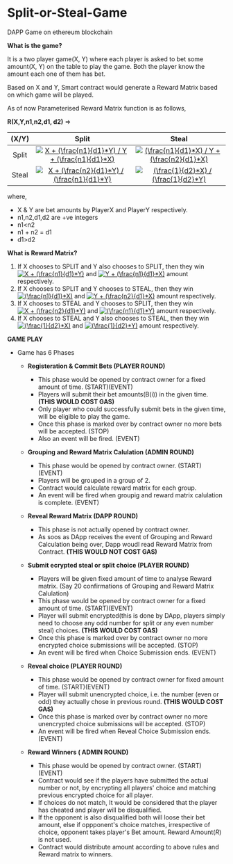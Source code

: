 # Split-or-Steal-Game
DAPP Game on ethereum blockchain

**What is the game?**

It is a two player game(X, Y) where each player is asked to bet some amount(X, Y) on the table to play the game.
Both the player know the amount each one of them has bet.

Based on X and Y, Smart contract would generate a Reward Matrix based on which game will be played.

As of now Parameterised Reward Matrix function is as follows,

**R(X,Y,n1,n2,d1, d2)** =>

(X/Y)|Split|Steal
:---: | :---: | :---:
Split|<a href="https://www.codecogs.com/eqnedit.php?latex=X&space;&plus;&space;(\frac{n1}{d1}*Y)&space;/&space;Y&space;&plus;&space;(\frac{n1}{d1}*X)" target="_blank"><img src="https://latex.codecogs.com/png.latex?X&space;&plus;&space;(\frac{n1}{d1}*Y)&space;/&space;Y&space;&plus;&space;(\frac{n1}{d1}*X)" title="X + (\frac{n1}{d1}*Y) / Y + (\frac{n1}{d1}*X)" /></a>|<a href="https://www.codecogs.com/eqnedit.php?latex=(\frac{n1}{d1}*X)&space;/&space;Y&space;&plus;&space;(\frac{n2}{d1}*X)" target="_blank"><img src="https://latex.codecogs.com/png.latex?(\frac{n1}{d1}*X)&space;/&space;Y&space;&plus;&space;(\frac{n2}{d1}*X)" title="(\frac{n1}{d1}*X) / Y + (\frac{n2}{d1}*X)" /></a>
Steal|<a href="https://www.codecogs.com/eqnedit.php?latex=X&space;&plus;&space;(\frac{n2}{d1}*Y)&space;/&space;(\frac{n1}{d1}*Y)" target="_blank"><img src="https://latex.codecogs.com/png.latex?X&space;&plus;&space;(\frac{n2}{d1}*Y)&space;/&space;(\frac{n1}{d1}*Y)" title="X + (\frac{n2}{d1}*Y) / (\frac{n1}{d1}*Y)" /></a>|<a href="https://www.codecogs.com/eqnedit.php?latex=(\frac{1}{d2}*X)&space;/&space;(\frac{1}{d2}*Y)" target="_blank"><img src="https://latex.codecogs.com/png.latex?(\frac{1}{d2}*X)&space;/&space;(\frac{1}{d2}*Y)" title="(\frac{1}{d2}*X) / (\frac{1}{d2}*Y)" /></a>

where, 
 - X & Y are bet amounts by PlayerX and PlayerY respectively.
 - n1,n2,d1,d2 are +ve integers
 - n1<n2
 - n1 + n2 = d1
 - d1>d2


**What is Reward Matrix?**

1. If X chooses to SPLIT and Y also chooses to SPLIT, then they win <a href="https://www.codecogs.com/eqnedit.php?latex=X&space;&plus;&space;(\frac{n1}{d1}*Y)" target="_blank"><img src="https://latex.codecogs.com/png.latex?X&space;&plus;&space;(\frac{n1}{d1}*Y)" title="X + (\frac{n1}{d1}*Y)" /></a> and <a href="https://www.codecogs.com/eqnedit.php?latex=Y&space;&plus;&space;(\frac{n1}{d1}*X)" target="_blank"><img src="https://latex.codecogs.com/png.latex?Y&space;&plus;&space;(\frac{n1}{d1}*X)" title="Y + (\frac{n1}{d1}*X)" /></a> amount respectively.
2. If X chooses to SPLIT and Y chooses to STEAL, then they win <a href="https://www.codecogs.com/eqnedit.php?latex=(\frac{n1}{d1}*X)" target="_blank"><img src="https://latex.codecogs.com/png.latex?(\frac{n1}{d1}*X)" title="(\frac{n1}{d1}*X)" /></a> and <a href="https://www.codecogs.com/eqnedit.php?latex=Y&space;&plus;&space;(\frac{n2}{d1}*X)" target="_blank"><img src="https://latex.codecogs.com/png.latex?Y&space;&plus;&space;(\frac{n2}{d1}*X)" title="Y + (\frac{n2}{d1}*X)" /></a> amount respectively.
3. If X chooses to STEAL and Y chooses to SPLIT, then they win <a href="https://www.codecogs.com/eqnedit.php?latex=X&space;&plus;&space;(\frac{n2}{d1}*Y)" target="_blank"><img src="https://latex.codecogs.com/png.latex?X&space;&plus;&space;(\frac{n2}{d1}*Y)" title="X + (\frac{n2}{d1}*Y)" /></a> and <a href="https://www.codecogs.com/eqnedit.php?latex=(\frac{n1}{d1}*Y)" target="_blank"><img src="https://latex.codecogs.com/png.latex?(\frac{n1}{d1}*Y)" title="(\frac{n1}{d1}*Y)" /></a> amount respectively.
4. If X chooses to STEAL and Y also chooses to STEAL, then they win <a href="https://www.codecogs.com/eqnedit.php?latex=(\frac{1}{d2}*X)" target="_blank"><img src="https://latex.codecogs.com/png.latex?(\frac{1}{d2}*X)" title="(\frac{1}{d2}*X)" /></a> and <a href="https://www.codecogs.com/eqnedit.php?latex=(\frac{1}{d2}*Y)" target="_blank"><img src="https://latex.codecogs.com/png.latex?(\frac{1}{d2}*Y)" title="(\frac{1}{d2}*Y)" /></a> amount respectively.



**GAME PLAY**

- Game has 6 Phases

  - **Registeration & Commit Bets (PLAYER ROUND)**

    - This phase would be opened by contract owner for a fixed amount of time. (START)(EVENT)
    - Players will submit their bet amounts(B(i)) in the given time. **(THIS WOULD COST GAS)**
    - Only player who could successfully submit bets in the given time, will be eligible to play the game.
    - Once this phase is marked over by contract owner no more bets will be accepted. (STOP)
    - Also an event will be fired. (EVENT)

  - **Grouping and Reward Matrix Calulation (ADMIN ROUND)**

    - This phase would be opened by contract owner. (START)(EVENT)
    - Players will be grouped in a group of 2.
    - Contract would calculate reward matrix for each group.
    - An event will be fired when groupig and reward matrix calulation is complete. (EVENT)

  - **Reveal Reward Matrix (DAPP ROUND)**

    - This phase is not actually opened by contract owner.
    - As soos as DApp receives the event of Grouping and Reward Calculation being over, Dapp woudl read Reward Matrix from Contract.  **(THIS WOULD NOT COST GAS)**

  - **Submit ecrypted steal or split choice (PLAYER ROUND)**

    - Players will be given fixed amount of time to analyse Reward matrix. (Say 20 confirmations of Grouping and Reward Matrix Calulation)
    - This phase would be opened by contract owner for a fixed amount of time. (START)(EVENT) 
    - Player will submit encrypted(this is done by DApp, players simply need to choose any odd number for split or any even number steal) choices. **(THIS WOULD COST GAS)**
    - Once this phase is marked over by contract owner no more encrypted choice submissions will be accepted. (STOP)
    - An event will be fired when Choice Submission ends. (EVENT)

  - **Reveal choice  (PLAYER ROUND)**

    - This phase would be opened by contract owner for fixed amount of time. (START)(EVENT) 
    - Player will submit unencrypted choice, i.e. the number (even or odd) they actually chose in previous round. **(THIS WOULD COST GAS)**
    - Once this phase is marked over by contract owner no more unencrypted choice submissions will be accepted. (STOP)
    - An event will be fired when Reveal Choice Submission ends. (EVENT)

  - **Reward Winners ( ADMIN ROUND)**

    - This phase would be opened by contract owner. (START)(EVENT)   
    - Contract would see if the players have submitted the actual number or not, by encrypting all players' choice and matching previous encrypted choice for all player.
    - If choices do not match, It would be considered that the player has cheated and player will be disqualified.
    - If the opponent is also disqualified both will loose their bet amount, else if oppponent's choice matches, irrespective of choice, opponent takes player's Bet amount. Reward Amount(*R*) is not used.
    - Contract would distribute amount according to above rules and Reward matrix to winners.
